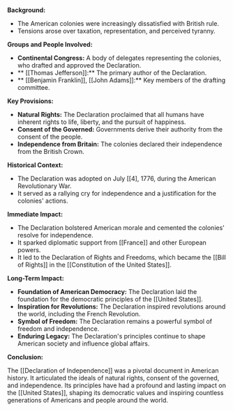 
**Background:**

* The American colonies were increasingly dissatisfied with British rule.
* Tensions arose over taxation, representation, and perceived tyranny.

**Groups and People Involved:**

* **Continental Congress:** A body of delegates representing the colonies, who drafted and approved the Declaration.
* ** [[Thomas Jefferson]]:** The primary author of the Declaration.
* ** [[Benjamin Franklin]], [[John Adams]]:** Key members of the drafting committee.

**Key Provisions:**

* **Natural Rights:** The Declaration proclaimed that all humans have inherent rights to life, liberty, and the pursuit of happiness.
* **Consent of the Governed:** Governments derive their authority from the consent of the people.
* **Independence from Britain:** The colonies declared their independence from the British Crown.

**Historical Context:**

* The Declaration was adopted on July [[4], 1776, during the American Revolutionary War.
* It served as a rallying cry for independence and a justification for the colonies' actions.

**Immediate Impact:**

* The Declaration bolstered American morale and cemented the colonies' resolve for independence.
* It sparked diplomatic support from [[France]] and other European powers.
* It led to the Declaration of Rights and Freedoms, which became the [[Bill of Rights]] in the [[Constitution of the United States]].

**Long-Term Impact:**

* **Foundation of American Democracy:** The Declaration laid the foundation for the democratic principles of the [[United States]].
* **Inspiration for Revolutions:** The Declaration inspired revolutions around the world, including the French Revolution.
* **Symbol of Freedom:** The Declaration remains a powerful symbol of freedom and independence.
* **Enduring Legacy:** The Declaration's principles continue to shape American society and influence global affairs.

**Conclusion:**

The [[Declaration of Independence]] was a pivotal document in American history. It articulated the ideals of natural rights, consent of the governed, and independence. Its principles have had a profound and lasting impact on the [[United States]], shaping its democratic values and inspiring countless generations of Americans and people around the world.